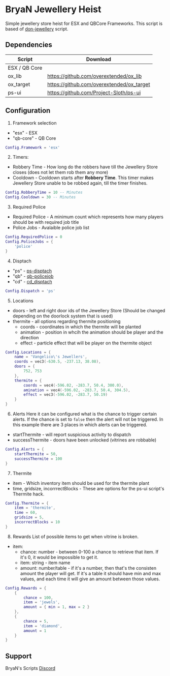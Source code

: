 # BryaN Jewellery Heist
Simple jewellery store heist for ESX and QBCore Frameworks. This script is based of [don-jewellery](https://github.com/DonHulieo/don-jewellery) script.

## Dependencies
| Script | Download |
|---|---|
| ESX / QB Core | |
| ox_lib | https://github.com/overextended/ox_lib |
| ox_target | https://github.com/overextended/ox_target |
| ps-ui | https://github.com/Project-Sloth/ps-ui |

## Configuration

1. Framework selection
- "esx" - ESX
- "qb-core" - QB Core
```lua
Config.Framework = 'esx'
```

2. Timers:
- Robbery Time - How long do the robbers have till the Jewellery Store closes (does not let them rob them any more)
- Cooldown - Cooldown starts after __Robbery Time__. This timer makes Jewellery Store unable to be robbed again, till the timer finishes.
```lua
Config.RobberyTime = 10 -- Minutes
Config.Cooldown = 30 -- Minutes
```

3. Required Police
- Required Police - A minimum count which represents how many players should be with required job title
- Police Jobs - Avalaible police job list
```lua
Config.RequiredPolice = 0
Config.PoliceJobs = {
    'police'
}
```

4. Disptach
- "ps" - [ps-disptach](https://github.com/Project-Sloth/ps-dispatch)
- "qb" - [qb-policejob](https://github.com/qbcore-framework/qb-policejob)
- "cd" - [cd_disptach](https://codesign.pro/package/4206357)
```lua
Config.Dispatch = 'ps'
```

5. Locations
- doors - left and right door ids of the Jewellery Store (Should be changed depending on the doorlock system that is used)
- thermite - all options regarding thermite positioning
  - coords - coordinates in which the thermite will be planted
  - animation - position in whcih the animation should be player and the direction
  - effect - particle effect that will be player on the thermite object
```lua
Config.Locations = {
    name = 'Vangelico\'s Jewellers',
    coords = vec3(-630.5, -237.13, 38.08),
    doors = {
        752, 753
    },
    thermite = {
        coords = vec4(-596.02, -283.7, 50.4, 300.0),
        amination = vec4(-596.02, -283.7, 50.4, 304.5),
        effect = vec3(-596.02, -283.7, 50.19)
    }
}
```

6. Alerts
Here it can be configured what is the chance to trigger certain alerts. If the chance is set to ``false`` then the alert will not be triggered. In this example there are 3 places in which alerts can be triggered.
- startThermite - will report suspicious activity to dispatch
- successThermite - doors have been unlocked (vitrines are robbable)
```lua
Config.Alerts = {
    startThermite = 50,
    successThermite = 100
}
```

7. Thermite
- item - Which inventory item should be used for the thermite plant
- time, gridsize, incorrrectBlocks - These are options for the ps-ui script's Thermite hack.
```lua
Config.Thermite = {
    item = 'thermite',
    time = 60,
    gridsize = 5,
    incorrectBlocks = 10
}
```

8. Rewards
List of possible items to get when vitrine is broken.
- item:
  - chance: number - between 0-100 a chance to retrieve that item. If it's 0, it would be impossible to get it.
  - item: string - item name
  - amount: number/table - if it's a number, then that's the consisten amount the player will get. If it's a table it should have min and max values, and each time it will give an amount between those values.
```lua
Config.Rewards = {
    {
        chance = 100,
        item = 'jewels',
        amount = { min = 1, max = 2 }
    },
    {
        chance = 5,
        item = 'diamond',
        amount = 1
    }
}
```

## Support
BryaN's Scripts [Discord](https://discord.gg/vdrc7jqNbd)
